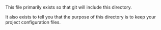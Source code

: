 This file primarily exists so that git will include this directory.

It also exists to tell you that the purpose of this directory is to keep your project configuration files.